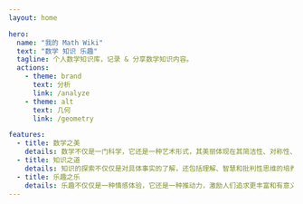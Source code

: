 ```yaml
---
layout: home

hero:
  name: "我的 Math Wiki"
  text: "数学 知识 乐趣"
  tagline: 个人数学知识库，记录 & 分享数学知识内容。
  actions:
    - theme: brand
      text: 分析
      link: /analyze
    - theme: alt
      text: 几何
      link: /geometry

features:
  - title: 数学之美
    details: 数学不仅是一门科学，它还是一种艺术形式，其美丽体现在其简洁性、对称性、模式以及解决问题的优雅方法
  - title: 知识之道
    details: 知识的探索不仅仅是对具体事实的了解，还包括理解、智慧和批判性思维的培养
  - title: 乐趣之乐
    details: 乐趣不仅仅是一种情感体验，它还是一种推动力，激励人们追求更丰富和有意义的生活
---
```

